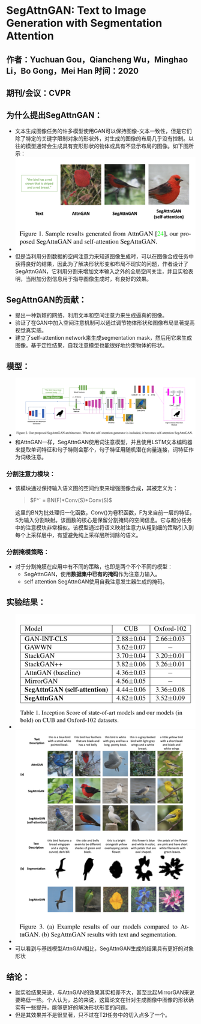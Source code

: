# SegAttnGAN: Text to Image Generation with Segmentation Attention

## 作者：Yuchuan Gou，Qiancheng Wu，Minghao Li，Bo Gong，Mei Han 时间：2020

## 期刊/会议：CVPR

## 为什么提出SegAttnGAN：

* 文本生成图像任务的许多模型使用GAN可以保持图像-文本一致性，但是它们除了特定的关键字限制对象的形状外，对生成的图像的布局几乎没有控制。以往的模型通常会生成具有变形形状的物体或具有不显示布局的图像。如下图所示：
* ![image-20220422160739339](./SegAttnGAN%20Text%20to%20Image%20Generation%20with%20Segmentation%20Attention_img/image-20220422160739339.png)
* 但是当利用分割数据的空间注意力来知道图像生成时，可以在图像合成任务中获得良好的结果，因此为了解决形状形变和布局不现实的问题，作者设计了SegAttnGAN，它利用分割来增加文本输入之外的全局空间关注，并且实验表明，当附加分割信息用于指导图像生成时，有良好的效果。

## SegAttnGAN的贡献：

* 提出一种新颖的网络，利用文本和空间注意力来生成逼真的图像。
* 验证了在GAN中加入空间注意机制可以通过调节物体形状和图像布局显著提高视觉真实感。
* 建立了self-attention network来生成segmentation mask，然后用它来生成图像。基于定性结果，自我注意模型也能很好地约束物体的形状。

## 模型：

* ![image-20220422162745513](./SegAttnGAN%20Text%20to%20Image%20Generation%20with%20Segmentation%20Attention_img/image-20220422162745513.png)
*  和AttnGAN一样，SegAttnGAN使用词注意模型，并且使用LSTM文本编码器来提取单词特征和句子特则会那个，句子特征用随机潜在向量连接，词特征作为词级注意。

### 分割注意力模块：

* 该模块通过保持输入语义图的空间约束来增强图像合成，其被定义为：

  > $F^` = BN(F)*Conv(S)+Conv(S)$

  这里的BN为批处理归一化函数，Conv()为卷积函数，F为来自前一层的特征，S为输入分割映射。该函数的核心是保留分割掩码的空间信息。它与超分任务中的注意模块非常相似。该模型通过将语义映射注意力从粗到细的策略引入到每个上采样层中，有望避免纯上采样层所消除的语义。

### 分割掩模策略：

- 对于分割掩膜在应用中有不同的策略，也即是两个不个不同的模型：
  - SegAttnGAN，使用**数据集中已有的掩码**作为注意力输入。
  - self attention SegAttnGAN使用自我注意发生器生成的掩码。

## 实验结果：

* ![image-20220422171146126](./SegAttnGAN%20Text%20to%20Image%20Generation%20with%20Segmentation%20Attention_img/image-20220422171146126.png)
* ![image-20220422171237847](./SegAttnGAN%20Text%20to%20Image%20Generation%20with%20Segmentation%20Attention_img/image-20220422171237847.png)
* 可以看到与基线模型AttnGAN相比，SegAttnGAN生成的结果具有更好的对象形状

## 结论：

* 就实验结果来说，与AttnGAN的效果其实相差不大，甚至比起MirrorGAN来说要略低一些。个人认为，总的来说，这篇论文在针对生成图像中图像的形状确实有一些提升，能够更好的解决形状形变的问题。
* 但是其效果并不是很显著，只不过在T2I任务中的切入点多了一个。

